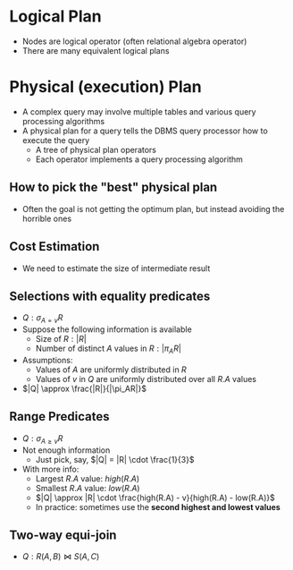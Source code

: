 
# Logical Plan

- Nodes are logical operator (often relational algebra operator)
- There are many equivalent logical plans

# Physical (execution) Plan

- A complex query may involve multiple tables and various query processing algorithms 
- A physical plan for a query tells the DBMS query processor how to execute the query 
	- A tree of physical plan operators
	- Each operator implements a query processing algorithm 

## How to pick the "best" physical plan
- Often the goal is not getting the optimum plan, but instead avoiding the horrible ones


## Cost Estimation
- We need to estimate the size of intermediate result

## Selections with equality predicates
- $Q: \sigma_{A =v}R$
- Suppose the following information is available
	- Size of $R: |R|$
	- Number of distinct $A$ values in $R : |\pi_AR|$
- Assumptions:
	- Values of $A$ are uniformly distributed in $R$
	- Values of $v$ in $Q$ are uniformly distributed over all $R.A$ values
- $|Q| \approx \frac{|R|}{|\pi_AR|}$ 

## Range Predicates
- $Q: \sigma_{A \ge v}R$
- Not enough information
	- Just pick, say, $|Q| = |R| \cdot \frac{1}{3}$
- With more info:
	- Largest $R.A$ value: $high(R.A)$
	- Smallest $R.A$ value: $low(R.A)$
	- $|Q| \approx |R| \cdot \frac{high(R.A) - v}{high(R.A) - low(R.A)}$
	- In practice: sometimes use the **second highest and lowest values**

## Two-way equi-join

- $Q:R(A,B) \bowtie S(A,C)$
  